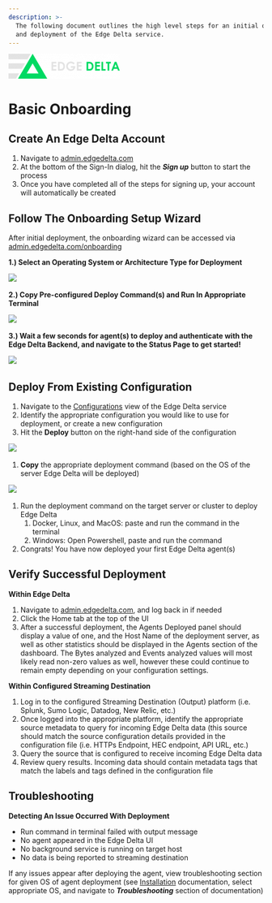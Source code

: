 ```yaml
---
description: >-
  The following document outlines the high level steps for an initial onboarding
  and deployment of the Edge Delta service.
---
```



<div class="heading">
    <img src="./.gitbook/assets/logo.png">
</div>



# Basic Onboarding

## Create An Edge Delta Account

1. Navigate to [admin.edgedelta.com](https://admin.edgedelta.com/)
2. At the bottom of the Sign-In dialog, hit the _**Sign up**_ button to start the process
3. Once you have completed all of the steps for signing up, your account will automatically be created

## Follow The Onboarding Setup Wizard

After initial deployment, the onboarding wizard can be accessed via [admin.edgedelta.com/onboarding](https://admin.edgedelta.com/onboarding)

**1.\) Select an Operating System or Architecture Type for Deployment**

![](.gitbook/assets/screen-shot-2021-01-26-at-2.13.18-pm.png)

**2.\) Copy Pre-configured Deploy Command\(s\) and Run In Appropriate Terminal**

![](.gitbook/assets/screen_shot_2021-01-26_at_2_14_48_pm%20%281%29.jpg)

**3.\) Wait a few seconds for agent\(s\) to deploy and authenticate with the Edge Delta Backend, and navigate to the Status Page to get started!**

![](.gitbook/assets/screen-shot-2021-01-26-at-2.22.57-pm.png)

## Deploy From Existing Configuration

1. Navigate to the [Configurations](https://admin.edgedelta.com/configurations) view of the Edge Delta service
2. Identify the appropriate configuration you would like to use for deployment, or create a new configuration
3. Hit the **Deploy** button on the right-hand side of the configuration

![](.gitbook/assets/screen_shot_2021-01-26_at_2_24_55_pm.jpg)

1. **Copy** the appropriate deployment command \(based on the OS of the server Edge Delta will be deployed\)

![](.gitbook/assets/screen_shot_2021-01-26_at_2_27_36_pm%20%281%29.jpg)

1. Run the deployment command on the target server or cluster to deploy Edge Delta
   1. Docker, Linux, and MacOS: paste and run the command in the terminal 
   2. Windows: Open Powershell, paste and run the command
2. Congrats! You have now deployed your first Edge Delta agent\(s\)

## Verify Successful Deployment

**Within Edge Delta**

1. Navigate to [admin.edgedelta.com](https://admin.edgedelta.com/), and log back in if needed
2. Click the Home tab at the top of the UI
3. After a successful deployment, the Agents Deployed panel should display a value of one, and the Host Name of the deployment server, as well as other statistics should be displayed in the Agents section of the dashboard. The Bytes analyzed and Events analyzed values will most likely read non-zero values as well, however these could continue to remain empty depending on your configuration settings. 

**Within Configured Streaming Destination**

1. Log in to the configured Streaming Destination \(Output\) platform \(i.e. Splunk, Sumo Logic, Datadog, New Relic, etc.\)
2. Once logged into the appropriate platform, identify the appropriate source metadata to query for incoming Edge Delta data \(this source should match the source configuration details provided in the configuration file \(i.e. HTTPs Endpoint, HEC endpoint, API URL, etc.\)
3. Query the source that is configured to receive incoming Edge Delta data
4. Review query results. Incoming data should contain metadata tags that match the labels and tags defined in the configuration file

## Troubleshooting

**Detecting An Issue Occurred With Deployment**

* Run command in terminal failed with output message
* No agent appeared in the Edge Delta UI
* No background service is running on target host
* No data is being reported to streaming destination

If any issues appear after deploying the agent, view troubleshooting section for given OS of agent deployment \(see [Installation](https://docs.edgedelta.com/installation) documentation, select appropriate OS, and navigate to _**Troubleshooting**_ section of documentation\)

